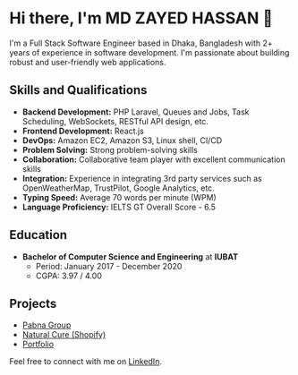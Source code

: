 # Hi there, I'm MD ZAYED HASSAN 👋

I'm a Full Stack Software Engineer based in Dhaka, Bangladesh with 2+ years of experience in software development. I'm passionate about building robust and user-friendly web applications.

## Skills and Qualifications

- **Backend Development:** PHP Laravel, Queues and Jobs, Task Scheduling, WebSockets, RESTful API design, etc.
- **Frontend Development:** React.js
- **DevOps:** Amazon EC2, Amazon S3, Linux shell, CI/CD
- **Problem Solving:** Strong problem-solving skills
- **Collaboration:** Collaborative team player with excellent communication skills
- **Integration:** Experience in integrating 3rd party services such as OpenWeatherMap, TrustPilot, Google Analytics, etc.
- **Typing Speed:** Average 70 words per minute (WPM)
- **Language Proficiency:** IELTS GT Overall Score - 6.5

## Education

- **Bachelor of Computer Science and Engineering** at **IUBAT**
  - Period: January 2017 - December 2020
  - CGPA: 3.97 / 4.00

## Projects

- [Pabna Group](https://pabnagroup.net)
- [Natural Cure (Shopify)](https://store.pabnagroup.net/)
- [Portfolio](https://z4yed.netlify.app/)

Feel free to connect with me on [LinkedIn](https://www.linkedin.com/in/zayed-hassan).
